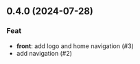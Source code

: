 ## 0.4.0 (2024-07-28)

### Feat

- **front**: add logo and home navigation (#3)
- add navigation (#2)
